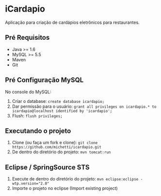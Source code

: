 # iCardapio

Aplicação para criação de cardápios eletrônicos para restaurantes.


## Pré Requisitos
* Java >= 1.6
* MySQL >= 5.5
* Maven
* Git


## Pré Configuração MySQL

No console do MySQL:

1. Criar o database: ```create database icardapio;```
2. Dar permissão para o usuário: ```grant all privileges on icardapio.*
   to icardapio@localhost identified by 'icardapio';```
3. Flush: ```flush privileges;```


## Executando o projeto

1. Clone (ou faça um fork e clone): ```git clone https://github.com/michetti/icardapio.git```
2. De dentro do diretório do projeto: ```mvn tomcat:run```


## Eclipse / SpringSource STS
1. Execute de dentro do diretório do projeto: ```mvn eclipse:eclipse -wtp.version="2.0"```
2. Importe o projeto no eclipse (Import existing project)
